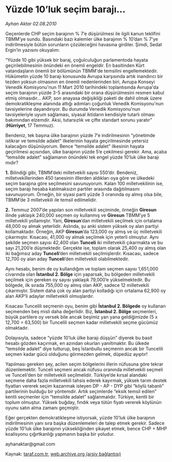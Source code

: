 # Yüzde 10’luk seçim barajı...

*Ayhan Aktar 02.08.2010*

<div class="yazi"><p>Geçenlerde CHP seçim barajının % 7’e düşürülmesi ile ilgili kanun teklifini TBMM’ye sundu. Basındaki bazı kalemler ülke barajının % 10’dan % 7’ye indirilmesiyle bütün sorunların çözüleceğini havasına girdiler. Şimdi, Sedat Ergin’in yazısını okuyalım:</p>
<p>“Yüzde 10 gibi yüksek bir baraj, çoğulculuğun parlamentoda hayata geçirilebilmesinin önündeki en önemli engeldir. En basitinden Kürt vatandaşların önemli bir bölümünün TBMM'de temsilini engellemektedir. Hükümetin yüzde 10 barajı konusunda Avrupa karşısında artık inandırıcı bir tezden yoksun olmasının en önemli nedenlerinden biri, Avrupa Konseyi Venedik Komisyonu'nun 11 Mart 2010 tarihindeki toplantısında Avrupa'da seçim barajının yüzde 3-5 arasındaki bir orana düşürülmesini resmen kabul etmiş olmasıdır... AKP, son anayasa değişikliği paketi de dahil olmak üzere demokratikleşme alanında attığı adımları çoğunluk Venedik Komisyonu'nun tavsiyelerine dayandırıyor. Bu durumda Venedik Komisyonu'nun tavsiyeleriyle uyum sağlaması, siyasal iktidarın kendisiyle tutarlı olması bakımından elzemdir. Aksi, tutarsızlık ve çifte standart sorunu yaratır” (<b>Hürriyet</b>, 17 Temmuz).</p>
<p>Bendeniz, tek başına ülke barajının yüzde 7’e indirilmesinin “yönetimde istikrar ve temsilde adalet” ilkelerinin hayata geçirilmesinde yetersiz kalacağını düşünüyorum. Bence “temsilde adalet” ilkesinin hayata geçirilmesi açısından, ülke barajının yüzde 5’e çekilmesi gerekir. Ama, acaba “temsilde adalet” sağlamanın önündeki tek engel yüzde 10’luk ülke barajı mıdır?</p>
<p><b>1.</b> Bilindiği gibi, TBMM’deki milletvekili sayısı 550’dir. Bendeniz, milletvekillerinden 450 tanesinin illlerden aldıkları oya göre ve ülkedeki seçim barajına göre seçilmesini savunuyorum. Kalan 100 milletvekilinin ise, seçim barajı hesaba katılmaksızın partiler arasında dağıtılmasını savunuyorum. Örneğin, bir siyasi parti yüzde 3 oranında oy almış olsa bile, TBMM’de 3 milletvekili ile temsil edilmelidir. </p>
<p><b>2.</b> Temmuz 2007’de yapılan son milletvekili seçiminde, örneğin <b>Giresun</b> ilinde yaklaşık 240,000 seçmen oy kullanmış ve <b>Giresun</b> TBMM’ye 5 milletvekili yollamıştır. Yani, <b>Giresun</b>’dan milletvekili seçilmek için ortalama 48,000 oy almak yeterlidir. Aslında, şu anki sistem yüksek oy alan partiyi kollamaktadır. Örneğin, AKP <b>Giresun</b>’da 123,000 oy almış ve üç milletvekili çıkarmıştır. Kısacası, 41,000 oy almak seçilmek için yeterli olmuştur. Aynı şekilde seçmen sayısı 42,400 olan <b>Tunceli</b> iki milletvekili çıkarmakta ve bu sayı 21,200’e düşmektedir. Gerçekte ise, toplam olarak 25,400 oy almış olan iki bağımsız aday <b>Tunceli</b>’den milletvekili seçilmişlerdir. Kısacası, sadece 12,700 oy alan aday <b>Tunceli</b>’den milletvekili olabilmektedir.</p>
<p>Aynı hesabı, benim de oy kullandığım ve toplam seçmen sayısı 1,651,000 civarında olan <b>İstanbul 2. Bölge</b> için yaparsak, bu bölgeden milletvekili seçilmek için gereken oy sayısı yaklaşık 79,000’e yükselmektedir. Bu bölgede, ilk sırada 755,000 oy almış olan AKP, sadece 12 milletvekili çıkarmıştır. Sistem daha çok oy alan partiyi kolladığı için ortalama 62,900 oy alan AKP’li adaylar milletvekili olmuşlardır.</p>
<p>Kısacası Tuncelili seçmenin oyu, benim gibi <b>İstanbul 2. Bölgede</b> oy kullanan seçmenden beş misli daha değerlidir. Biz, <b>İstanbul 2. Bölge</b> seçmenleri, büyük partilere oy versek bile ancak beşimiz yan yana geldiğimizde (5 x 12,700 = 63,500) bir Tuncelili seçmen kadar milletvekili seçme gücümüz olmaktadır. </p>
<p>Dolayısıyla, sadece “yüzde 10’luk ülke barajı düşşün” diyerek bu basit hesabı gözden kaçırmak, en azından okurları yanıltmaktır. Bu ülkede “temsilde adalet” diye tutturup, beş İstanbullu seçmenin ancak bir Tuncelili seçmen kadar gücü olduğunu görmezden gelmek, düpedüz ayıptır!</p>
<p>Yapılması gereken şey, acilen seçim bölgelerini illerin nüfusuna göre tekrar düzenlemektir. Tunceli seçmeni ancak nüfusu oranında milletvekili seçmeli ve Tunceli’den bir milletvekili seçilmelidir. Türkiye’de kırsal alandaki seçmene daha fazla milletvekili tahsis ederek kayırmak, yüksek tarım destek fiyatları vererek seçim kazanmak isteyen DP - AP - DYP gibi “köylü tabanlı” partilerinin bulduğu bir yöntemdir. Artık seçimlerde “eksik temsil edilen” kentli seçmenler için “temsilde adalet” sağlanmalıdır. Türkiye, kentli bir toplum olmuştur. Yüksek buğday, fındık veya tütün fiyatı vererek köylünün oyunu satın alma zamanı geçmiştir.</p>
<p>Eğer gerçekten demokratikleşme istiyorsak, yüzde 10’luk ülke barajının indirilmesinin yanı sıra başka düzenlemeleri de talep etmek gerekir. Sadece yüzde 10’luk ülke barajının yüksekliğinden şikayet etmek, bence CHP + MHP koalisyonu çığırtkanlığı yapmanın başka bir yoludur.</p>
<p>ayhanaktar@gmail.com</p></div>

Kaynak: [taraf.com.tr](http://www.taraf.com.tr:80/ayhan-aktar/makale-yuzde-10-luk-secim-baraji.htm), [web.archive.org (arşiv bağlantısı)](http://web.archive.org/web/20100805125433/http://www.taraf.com.tr:80/ayhan-aktar/makale-yuzde-10-luk-secim-baraji.htm)
